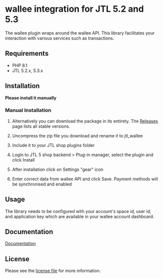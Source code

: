 

wallee integration for JTL 5.2 and 5.3
=============================

The wallee plugin wraps around the wallee API. This library facilitates your interaction with various services such as transactions.

## Requirements

- PHP 8.1
- JTL 5.2.x, 5.3.x

## Installation

**Please install it manually**

### Manual Installation


1. Alternatively you can download the package in its entirety. The [Releases](../../releases) page lists all stable versions.

2. Uncompress the zip file you download and rename it to jtl_wallee

3. Include it to your JTL shop plugins folder

4. Login to JTL 5 shop backend > Plug-in manager, select the plugin and click Install

5. After installation click on Settings "gear" icon

6. Enter correct data from wallee API and click Save. Payment methods will be synchronised and enabled


## Usage
The library needs to be configured with your account's space id, user id, and application key which are available in your wallee
account dashboard.

## Documentation

[Documentation](https://plugin-documentation.wallee.com/wallee-payment/jtl-5/1.0.37/docs/en/documentation.html)

## License

Please see the [license file](https://github.com/wallee-payment/jtl-5/blob/master/LICENSE.txt) for more information.
